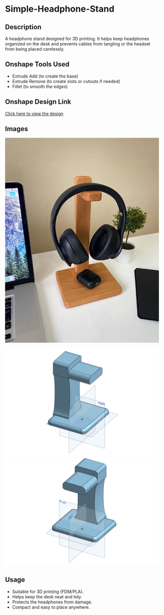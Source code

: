 # Simple-Headphone-Stand

## Description
A headphone stand designed for 3D printing. It helps keep headphones organized on the desk and prevents cables from tangling or the headset from being placed carelessly.

## Onshape Tools Used
- Extrude Add (to create the base)
- Extrude Remove (to create slots or cutouts if needed)
- Fillet (to smooth the edges)


## Onshape Design Link
[Click here to view the design](https://cad.onshape.com/documents/0dea01d0b293e215dfe69b40/w/162930165c387f1d7f8acda9/e/bd017aeffec673fbea0ab9b0)

## Images
![photo_real.png](https://github.com/Anil-dot12/Simple-Headphone-Stand/blob/ea90e7ccf04da78ae91e3baca093095800751cc3/photo_real.jpg) 

![render_onshape.png](https://github.com/Anil-dot12/Simple-Headphone-Stand/blob/02a827fbf13cc07eb737a462cf43286f5661d4c8/render_onshape%20(2).png) 
![render_onshape.png](https://github.com/Anil-dot12/Simple-Headphone-Stand/blob/a34e34d5b290cdef61c2c2fa465d644e65774376/Part%20Studio%201.png) 


## Usage
- Suitable for 3D printing (FDM/PLA).  
- Helps keep the desk neat and tidy.  
- Protects the headphones from damage.  
- Compact and easy to place anywhere.
